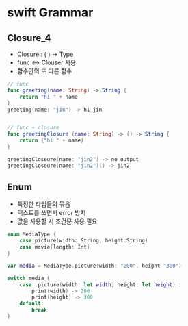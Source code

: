 # swift Grammar

## Closure_4
* Closure : (  ) -> Type
* func <-> Clouser 사용
* 함수안의 또 다른 함수
```swift
// func
func greeting(name: String) -> String {
	return "hi " + name
}
greeting(name: "jin") -> hi jin


// func + closure
func greetingClosure (name: String) -> () -> String {
	return {"hi " + name}
}

greetingCloseure(name: "jin2") -> no output
greetingCloseure(name: "jin2")() -> jin2
```

## Enum
* 특정한 타입들의 묶음
* 텍스트를 쓰면서 error 방지
* 값을 사용할 시 조건문 사용 필요
```swift
enum MediaType {
	case picture(width: String, height:String)
	case movie(length: Int)
}

var media = MediaType.picture(width: "200", height "300")

switch media {
	case .picture(width: let width, height: let height) :
		print(width) -> 200
		print(height) -> 300
	default:
		break
}
```







